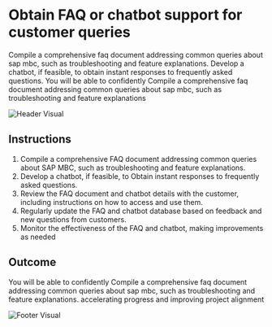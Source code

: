 # Obtain FAQ or chatbot support for customer queries

Compile a comprehensive faq document addressing common queries about sap mbc, such as troubleshooting and feature explanations. Develop a chatbot, if feasible, to obtain instant responses to frequently asked questions. You will be able to confidently Compile a comprehensive faq document addressing common queries about sap mbc, such as troubleshooting and feature explanations

![Header Visual](https://raw.githubusercontent.com/BriskenFinancials/use-case-template/main/cards/assets/UC10000426-A-05-top.png)

## Instructions

1. Compile a comprehensive FAQ document addressing common queries about SAP MBC, such as troubleshooting and feature explanations.
2. Develop a chatbot, if feasible, to Obtain instant responses to frequently asked questions.
3. Review the FAQ document and chatbot details with the customer, including instructions on how to access and use them.
4. Regularly update the FAQ and chatbot database based on feedback and new questions from customers.
5. Monitor the effectiveness of the FAQ and chatbot, making improvements as needed

## Outcome

You will be able to confidently Compile a comprehensive faq document addressing common queries about sap mbc, such as troubleshooting and feature explanations. accelerating progress and improving project alignment

![Footer Visual](https://raw.githubusercontent.com/BriskenFinancials/use-case-template/main/cards/assets/UC10000426-A-05-bottom.png)